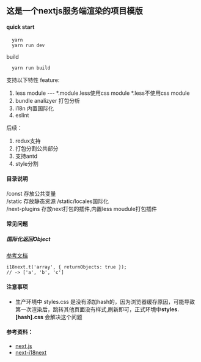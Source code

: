 ## 这是一个nextjs服务端渲染的项目模版

#### quick start

```
  yarn
  yarn run dev
```
build
```
  yarn run build
```

支持以下特性 feature:
  1. less module --- *.module.less使用css module *.less不使用css module
  2. bundle analizyer 打包分析 
  3. i18n 内置国际化
  4. eslint

后续：
  1. redux支持
  2. 打包分割公共部分
  3. 支持antd
  4. style分割

#### 目录说明
/const 存放公共变量 <br>
/static 存放静态资源 /static/locales国际化 <br>
/next-plugins 存放next打包的插件,内置less moudule打包插件 <br>

#### 常见问题
##### 国际化返回Object
[参考文档](https://www.i18next.com/translation-function/objects-and-arrays)
```
i18next.t('array', { returnObjects: true });
// -> ['a', 'b', 'c']
```

#### 注意事项
- 生产环境中 styles.css 是没有添加hash的，因为浏览器缓存原因，可能导致第一次渲染后，跳转其他页面没有样式,刷新即可，正式环境中**styles.[hash].css** 会解决这个问题

#### 参考资料：
- [next.js](https://nextjs.org)
- [next-i18next](https://github.com/isaachinman/next-i18next)
